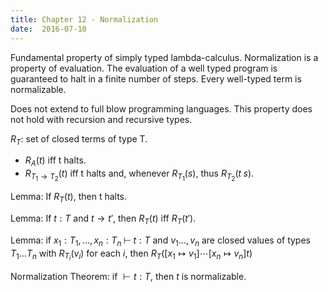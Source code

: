 ```yaml
---
title: Chapter 12 - Normalization
date:  2016-07-10
---
```


Fundamental property of simply typed lambda-calculus.
Normalization is a property of evaluation. The evaluation of a
well typed program is guaranteed to halt in a finite number of steps.
Every well-typed term is normalizable.

Does not extend to full blow programming languages. This property does
not hold with recursion and recursive types.

$R_T$: set of closed terms of type T.

 - $R_A(t)$ iff t halts.
 - $R_{T_1 \to T_2}(t)$ iff t halts and, whenever $R_{T_1}(s)$, thus $R_{T_2}(t \; s)$.

Lemma: If $R_T(t)$, then t halts.

Lemma: If $t : T$ and $t \to t'$, then $R_T(t)$ iff $R_T(t')$.

Lemma: if $x_1 : T_1, \ldots, x_n : T_n \; \vdash \; t : T$ and
$v_1 \ldots ,v_n$ are closed values of types $T_1 \ldots T_n$ with
$R_{T_i}(v_i)$ for each $i$, then $R_T([x_1 \mapsto v_1] \cdots [x_n \mapsto v_n]t)$

Normalization Theorem: if $\vdash t : T$, then $t$ is normalizable.
